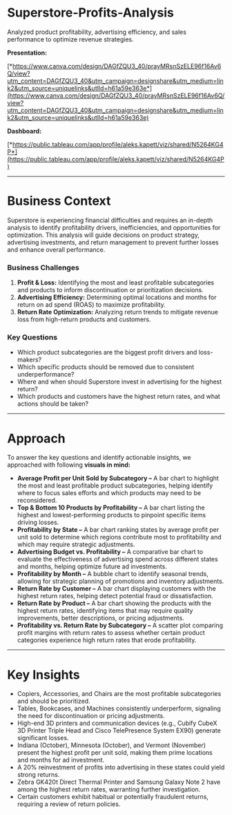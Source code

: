# Superstore-Profits-Analysis
Analyzed product profitability, advertising efficiency, and sales performance to optimize revenue strategies.

**Presentation:** 

[*https://www.canva.com/design/DAGfZQU3_40/prayMRsnSzELE96f16Av6Q/view?utm_content=DAGfZQU3_40&utm_campaign=designshare&utm_medium=link2&utm_source=uniquelinks&utlId=h61a59e363e*](https://www.canva.com/design/DAGfZQU3_40/prayMRsnSzELE96f16Av6Q/view?utm_content=DAGfZQU3_40&utm_campaign=designshare&utm_medium=link2&utm_source=uniquelinks&utlId=h61a59e363e)


**Dashboard:**

[*https://public.tableau.com/app/profile/aleks.kapett/viz/shared/N5264KG4P*](https://public.tableau.com/app/profile/aleks.kapett/viz/shared/N5264KG4P)

---

# **Business Context**

Superstore is experiencing financial difficulties and requires an in-depth analysis to identify profitability drivers, inefficiencies, and opportunities for optimization. This analysis will guide decisions on product strategy, advertising investments, and return management to prevent further losses and enhance overall performance.

### **Business Challenges**

1. **Profit & Loss:** Identifying the most and least profitable subcategories and products to inform discontinuation or prioritization decisions.
2. **Advertising Efficiency:** Determining optimal locations and months for return on ad spend (ROAS) to maximize profitability.
3. **Return Rate Optimization:** Analyzing return trends to mitigate revenue loss from high-return products and customers.

### **Key Questions**

- Which product subcategories are the biggest profit drivers and loss-makers?
- Which specific products should be removed due to consistent underperformance?
- Where and when should Superstore invest in advertising for the highest return?
- Which products and customers have the highest return rates, and what actions should be taken?

---

# **Approach**

To answer the key questions and identify actionable insights, we approached with following **visuals in mind:**

- **Average Profit per Unit Sold by Subcategory –** A bar chart to highlight the most and least profitable product subcategories, helping identify where to focus sales efforts and which products may need to be reconsidered.
- **Top & Bottom 10 Products by Profitability –** A bar chart listing the highest and lowest-performing products to pinpoint specific items driving losses.
- **Profitability by State –** A bar chart ranking states by average profit per unit sold to determine which regions contribute most to profitability and which may require strategic adjustments.
- **Advertising Budget vs. Profitability –** A comparative bar chart to evaluate the effectiveness of advertising spend across different states and months, helping optimize future ad investments.
- **Profitability by Month –** A bubble chart to identify seasonal trends, allowing for strategic planning of promotions and inventory adjustments.
- **Return Rate by Customer –** A bar chart displaying customers with the highest return rates, helping detect potential fraud or dissatisfaction.
- **Return Rate by Product –** A bar chart showing the products with the highest return rates, identifying items that may require quality improvements, better descriptions, or pricing adjustments.
- **Profitability vs. Return Rate by Subcategory –** A scatter plot comparing profit margins with return rates to assess whether certain product categories experience high return rates that erode profitability.

---

# **Key Insights**

- Copiers, Accessories, and Chairs are the most profitable subcategories and should be prioritized.
- Tables, Bookcases, and Machines consistently underperform, signaling the need for discontinuation or pricing adjustments.
- High-end 3D printers and communication devices (e.g., Cubify CubeX 3D Printer Triple Head and Cisco TelePresence System EX90) generate significant losses.
- Indiana (October), Minnesota (October), and Vermont (November) present the highest profit per unit sold, making them prime locations and months for ad investment.
- A 20% reinvestment of profits into advertising in these states could yield strong returns.
- Zebra GK420t Direct Thermal Printer and Samsung Galaxy Note 2 have among the highest return rates, warranting further investigation.
- Certain customers exhibit habitual or potentially fraudulent returns, requiring a review of return policies.
